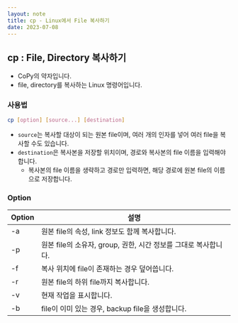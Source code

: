 ```yaml
---
layout: note
title: cp - Linux에서 File 복사하기
date: 2023-07-08
---
```





## cp : File, Directory 복사하기

- CoPy의 약자입니다.
- file, directory를 복사하는 Linux 명령어입니다.




### 사용법

```sh
cp [option] [source...] [destination]
```

- `source`는 복사할 대상이 되는 원본 file이며, 여러 개의 인자를 넣어 여러 file을 복사할 수도 있습니다.
- `destination`은 복사본을 저장할 위치이며, 경로와 복사본의 file 이름을 입력해야 합니다.
    - 복사본의 file 이름을 생략하고 경로만 입력하면, 해당 경로에 원본 file의 이름으로 저장합니다.


### Option

| Option | 설명 |
| --- | --- |
| -a | 원본 file의 속성, link 정보도 함께 복사합니다. |
| -p | 원본 file의 소유자, group, 권한, 시간 정보를 그대로 복사합니다. |
| -f | 복사 위치에 file이 존재하는 경우 덮어씁니다. |
| -r | 원본 file의 하위 file까지 복사합니다. |
| -v | 현재 작업을 표시합니다. |
| -b | file이 이미 있는 경우, backup file을 생성합니다. |
